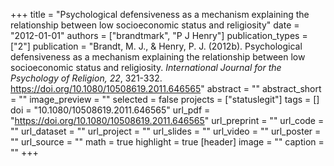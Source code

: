 +++
title = "Psychological defensiveness as a mechanism explaining the relationship between low socioeconomic status and religiosity"
date = "2012-01-01"
authors = ["brandtmark", "P J Henry"]
publication_types = ["2"]
publication = "Brandt, M. J., & Henry, P. J. (2012b). Psychological defensiveness as a mechanism explaining the relationship between low socioeconomic status and religiosity. *International Journal for the Psychology of Religion, 22*, 321-332. https://doi.org/10.1080/10508619.2011.646565"
abstract = ""
abstract_short = ""
image_preview = ""
selected = false
projects = ["statuslegit"]
tags = []
doi = "10.1080/10508619.2011.646565"
url_pdf = "https://doi.org/10.1080/10508619.2011.646565"
url_preprint = ""
url_code = ""
url_dataset = ""
url_project = ""
url_slides = ""
url_video = ""
url_poster = ""
url_source = ""
math = true
highlight = true
[header]
image = ""
caption = ""
+++
